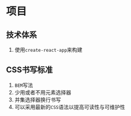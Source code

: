 # 项目

## 技术体系

1. 使用`create-react-app`来构建

## CSS书写标准

1. `BEM`写法
1. 少用或者不用元素选择器
1. 并集选择器换行书写
1. 可以采用最新的`CSS`语法以提高可读性与可维护性